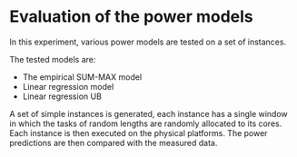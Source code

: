
# Evaluation of the power models

In this experiment, various power models are tested on a set of instances. 

The tested models are:

 - The empirical SUM-MAX model
 - Linear regression model
 - Linear regression UB
 
A set of simple instances is generated, each instance has a single window in which the tasks of random lengths are randomly allocated to its cores. Each instance is then executed on the physical platforms. The power predictions are then compared with the measured data.

